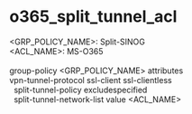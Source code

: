 # o365_split_tunnel_acl

<GRP_POLICY_NAME>: Split-SINOG<br/>
<ACL_NAME>: MS-O365<br/>
<br/>
group-policy <GRP_POLICY_NAME> attributes<br/>
vpn-tunnel-protocol ssl-client ssl-clientless<br/>
&nbsp;&nbsp;split-tunnel-policy excludespecified<br/>
&nbsp;&nbsp;split-tunnel-network-list value <ACL_NAME><br/>
